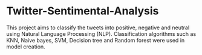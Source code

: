 # Twitter-Sentimental-Analysis
This project aims to classify the tweets into positive, negative and neutral using Natural Language Processing (NLP). Classification algorithms such as KNN, Naive bayes, SVM, Decision tree and Random forest were used in model creation.
